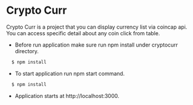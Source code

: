 # Crypto Curr


Crypto Curr is a project that you can display currency list via coincap api. You can access specific detail about any coin click from table.

  - Before run application make sure run npm install under cryptocurr directory.
  ```sh
    $ npm install
```
  - To start application run npm start command. 
  ```sh
    $ npm install
```
  - Application starts at http://localhost:3000. 
